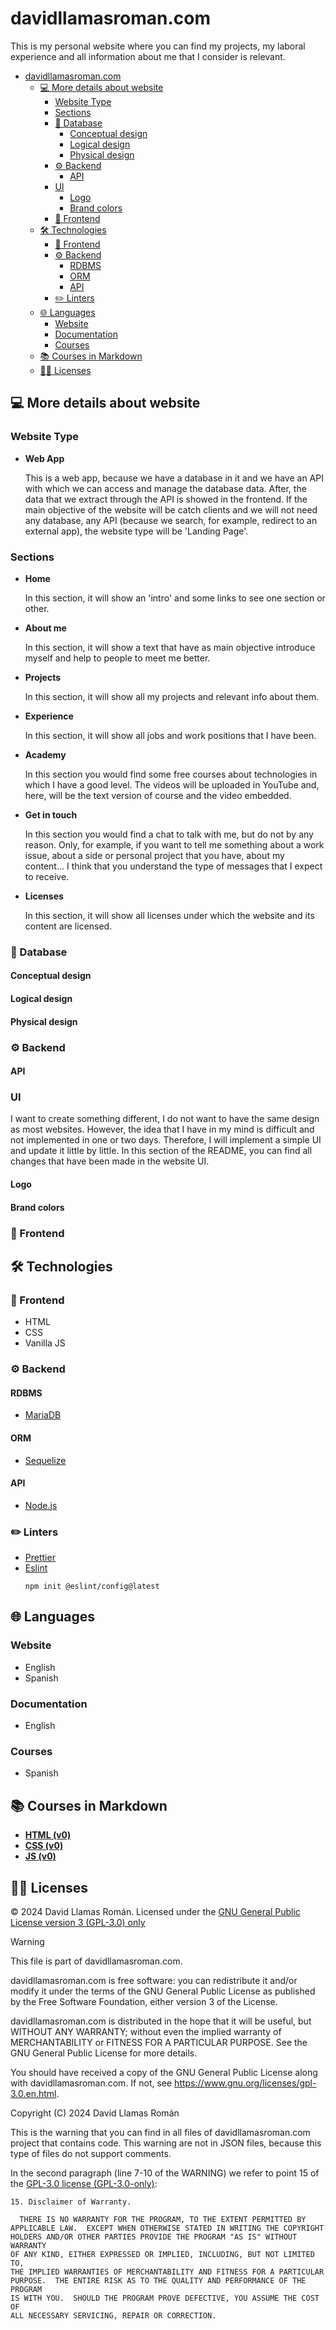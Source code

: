 <!--
 * This file is part of davidllamasroman.com.
 *
 * davidllamasroman.com is free software: you can redistribute it and/or modify
 * it under the terms of the GNU General Public License as published by
 * the Free Software Foundation, either version 3 of the License.
 *
 * davidllamasroman.com is distributed in the hope that it will be useful,
 * but WITHOUT ANY WARRANTY; without even the implied warranty of
 * MERCHANTABILITY or FITNESS FOR A PARTICULAR PURPOSE. See the
 * GNU General Public License for more details.
 *
 * You should have received a copy of the GNU General Public License
 * along with davidllamasroman.com. If not, see <https://www.gnu.org/licenses/gpl-3.0.en.html>.
 *
 * Copyright (C) 2024 David Llamas Román
-->

# davidllamasroman.com
This is my personal website where you can find my projects, my laboral experience and all information about me that I consider is relevant.

- [davidllamasroman.com](#davidllamasromancom)
  - [💻 More details about website](#-more-details-about-website)
    - [Website Type](#website-type)
    - [Sections](#sections)
    - [📁 Database](#-database)
      - [Conceptual design](#conceptual-design)
      - [Logical design](#logical-design)
      - [Physical design](#physical-design)
    - [⚙ Backend](#-backend)
      - [API](#api)
    - [UI](#ui)
      - [Logo](#logo)
      - [Brand colors](#brand-colors)
    - [💄 Frontend](#-frontend)
  - [🛠️ Technologies](#️-technologies)
    - [💄 Frontend](#-frontend-1)
    - [⚙️ Backend](#️-backend)
      - [RDBMS](#rdbms)
      - [ORM](#orm)
      - [API](#api-1)
    - [✏️ Linters](#️-linters)
  - [🌐 Languages](#-languages)
    - [Website](#website)
    - [Documentation](#documentation)
    - [Courses](#courses)
  - [📚 Courses in Markdown](#-courses-in-markdown)
  - [👨‍⚖️ Licenses](#️-licenses)


## 💻 More details about website
### Website Type
- **Web App**

  This is a web app, because we have a database in it and we have an API with which we can access and manage the database data. After, the data that we extract through the API is showed in the frontend. If the main objective of the website will be catch clients and we will not need any database, any API (because we search, for example, redirect to an external app), the website type will be 'Landing Page'.

### Sections
- **Home**

  In this section, it will show an 'intro' and some links to see one section or other.

- **About me**

  In this section, it will show a text that have as main objective introduce myself and help to people to meet me better.

- **Projects**

  In this section, it will show all my projects and relevant info about them.

- **Experience**

  In this section, it will show all jobs and work positions that I have been.

- **Academy**

  In this section you would find some free courses about technologies in which I have a good level. The videos will be uploaded in YouTube and, here, will be the text version of course and the video embedded.

- **Get in touch**

  In this section you would find a chat to talk with me, but do not by any reason. Only, for example, if you want to tell me something about a work issue, about a side or personal project that you have, about my content... I think that you understand the type of messages that I expect to receive.

- **Licenses**

  In this section, it will show all licenses under which the website and its content are licensed.

### 📁 Database
#### Conceptual design
#### Logical design
#### Physical design

### ⚙ Backend
#### API

### UI
I want to create something different, I do not want to have the same design as most websites. However, the idea that I have in my mind is difficult and not implemented in one or two days. Therefore, I will implement a simple UI and update it little by little. In this section of the README, you can find all changes that have been made in the website UI.
#### Logo
#### Brand colors

### 💄 Frontend

## 🛠️ Technologies
### 💄 Frontend
- HTML
- CSS
- Vanilla JS

### ⚙️ Backend
#### RDBMS
- [MariaDB](https://mariadb.org/)

#### ORM
- [Sequelize](https://sequelize.org/)

#### API
- [Node.js](https://nodejs.org/)

### ✏️ Linters
- [Prettier](https://prettier.io/)
- [Eslint](https://eslint.org/)
  ```
  npm init @eslint/config@latest
  ```

## 🌐 Languages
### Website
- English
- Spanish

### Documentation
- English

### Courses
- Spanish

## 📚 Courses in Markdown
- [**HTML (v0)**](./backend/data/courses/html/v0/html.md)
- [**CSS (v0)**](./backend/data/courses/css/v0/css.md)
- [**JS (v0)**](./backend/data/courses/js/v0/js.md)

## 👨‍⚖️ Licenses
&copy; 2024 David Llamas Román. Licensed under the [GNU General Public License version 3 (GPL-3.0) only](https://www.gnu.org/licenses/gpl-3.0.en.html)

> [!WARNING]
> This file is part of davidllamasroman.com.
>
> davidllamasroman.com is free software: you can redistribute it and/or modify
> it under the terms of the GNU General Public License as published by
> the Free Software Foundation, either version 3 of the License.
>
> davidllamasroman.com is distributed in the hope that it will be useful,
> but WITHOUT ANY WARRANTY; without even the implied warranty of
> MERCHANTABILITY or FITNESS FOR A PARTICULAR PURPOSE. See the
> GNU General Public License for more details.
>
> You should have received a copy of the GNU General Public License
> along with davidllamasroman.com. If not, see <https://www.gnu.org/licenses/gpl-3.0.en.html>.
>
> Copyright (C) 2024 David Llamas Román

This is the warning that you can find in all files of davidllamasroman.com project that contains code. This warning are not in JSON files, because this type of files do not support comments.

In the second paragraph (line 7-10 of the WARNING) we refer to point 15 of the [GPL-3.0 license (GPL-3.0-only)](LICENSE):
```
15. Disclaimer of Warranty.

  THERE IS NO WARRANTY FOR THE PROGRAM, TO THE EXTENT PERMITTED BY
APPLICABLE LAW.  EXCEPT WHEN OTHERWISE STATED IN WRITING THE COPYRIGHT
HOLDERS AND/OR OTHER PARTIES PROVIDE THE PROGRAM "AS IS" WITHOUT WARRANTY
OF ANY KIND, EITHER EXPRESSED OR IMPLIED, INCLUDING, BUT NOT LIMITED TO,
THE IMPLIED WARRANTIES OF MERCHANTABILITY AND FITNESS FOR A PARTICULAR
PURPOSE.  THE ENTIRE RISK AS TO THE QUALITY AND PERFORMANCE OF THE PROGRAM
IS WITH YOU.  SHOULD THE PROGRAM PROVE DEFECTIVE, YOU ASSUME THE COST OF
ALL NECESSARY SERVICING, REPAIR OR CORRECTION.
```
